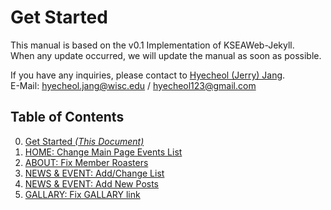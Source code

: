 # Get Started

This manual is based on the v0.1 Implementation of KSEAWeb-Jekyll.  
When any update occurred, we will update the manual as soon as possible.  

If you have any inquiries, please contact to [Hyecheol (Jerry) Jang]().  
E-Mail: hyecheol.jang@wisc.edu / hyecheol123@gmail.com  

## Table of Contents  
0. [Get Started *(This Document)*](https://github.com/hyecheol123/KSEAWebDocuments-Jekyll/blob/master/UserGuide/GetStarted.md)
1. [HOME: Change Main Page Events List]()
2. [ABOUT: Fix Member Roasters]()  
3. [NEWS & EVENT: Add/Change List]()  
4. [NEWS & EVENT: Add New Posts]()  
5. [GALLARY: Fix GALLARY link]()